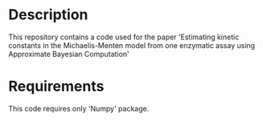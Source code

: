 # Description
This repository contains a code used for the paper 
'Estimating kinetic constants in the Michaelis-Menten model from one enzymatic assay using Approximate Bayesian Computation'

# Requirements
This code requires only 'Numpy' package.
